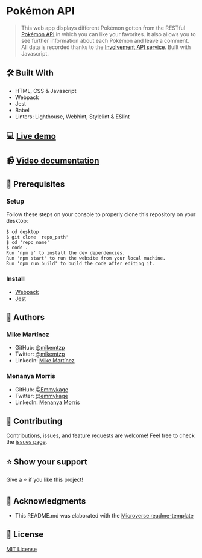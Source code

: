 # Pokémon API
> This web app displays different Pokémon gotten from the RESTful [Pokémon API](https://pokeapi.co/) in which you can like your favorites. It also allows you to see further information about each Pokémon and leave a comment. All data is recorded thanks to the [Involvement API service](https://www.notion.so/Involvement-API-869e60b5ad104603aa6db59e08150270). Built with Javascript.

## 🛠️ Built With

- HTML, CSS & Javascript
- Webpack
- Jest
- Babel
- Linters: Lighthouse, Webhint, Stylelint & ESlint

## 💻 [Live demo](https://mikemtzp.github.io/PokemonAPI/dist/)

## 📹 [Video documentation](https://www.loom.com/share/febaae743e004d9aa35818b252fdca95)

## 🧮 Prerequisites

### Setup

Follow these steps on your console to properly clone this repository on your desktop:

```
$ cd desktop
$ git clone 'repo_path'
$ cd 'repo_name'
$ code . 
Run 'npm i' to install the dev dependencies.
Run 'npm start' to run the website from your local machine.
Run 'npm run build' to build the code after editing it.
```

### Install

- [Webpack](https://webpack.js.org/guides/getting-started/)
- [Jest](https://jestjs.io/docs/getting-started)

## 👤 Authors

### Mike Martínez

- GitHub: [@mikemtzp](https://github.com/mikemtzp)
- Twitter: [@mikemtzp](https://twitter.com/mikemtzp)
- LinkedIn: [Mike Martínez](https://www.linkedin.com/in/mike-mart%C3%ADnez/)

### Menanya Morris
- GitHub: [@Emmykage](https://github.com/Emmykage)
- Twitter: [@emmykage](https://twitter.com/emmykage)
- LinkedIn: [Menanya Morris](https://www.linkedin.com/in/morris-menanya-a51985104/)

## 🤝 Contributing

Contributions, issues, and feature requests are welcome!
Feel free to check the [issues page](https://github.com/mikemtzp/PokemonAPI/issues).

## ⭐️ Show your support

Give a ⭐️ if you like this project!

## 🥇 Acknowledgments

- This README.md was elaborated with the [Microverse readme-template](https://github.com/microverseinc/readme-template)

## 📝 License

[MIT License](https://github.com/mikemtzp/PokemonAPI/blob/dev/LICENSE)
